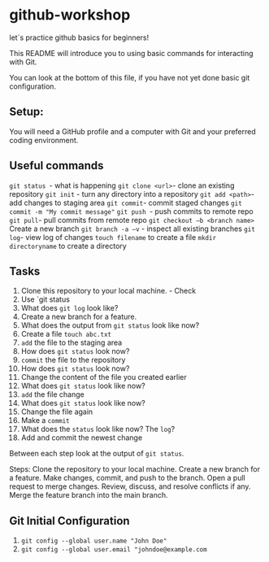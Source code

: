 # github-workshop
let´s practice github basics for beginners!

This README will introduce you to using basic commands for interacting with Git.

You can look at the bottom of this file, if you have not yet done basic git configuration.

## Setup:

You will need a GitHub profile and a computer with Git and your preferred coding environment.

## Useful commands
`git status `- what is happening
`git clone <url>`- clone an existing repository
`git init` - turn any directory into a repository
`git add <path>`- add changes to staging area
`git commit`- commit staged changes
`git commit -m "My commit message"`
`git push `- push commits to remote repo
`git pull`- pull commits from remote repo
`git checkout –b <branch name>` Create a new branch
`git branch -a –v` - inspect all existing branches
`git log`- view log of changes
`touch filename` to create a file
`mkdir directoryname` to create a directory

## Tasks

1. Clone this repository to your local machine. - Check
2. Use `git status
3. What does `git log` look like?
4. Create a new branch for a feature.
4. What does the output from `git status` look like now?
3. Create a file `touch abc.txt`
5. `add` the file to the staging area
6. How does `git status` look now?
7. `commit` the file to the repository
8. How does `git status` look now?
9. Change the content of the file you created earlier
10. What does `git status` look like now?
11. `add` the file change
12. What does `git status` look like now?
13. Change the file again
14. Make a `commit`
15. What does the `status` look like now? The `log`?
16. Add and commit the newest change

Between each step look at the output of `git status`.

Steps:
Clone the repository to your local machine.
Create a new branch for a feature.
Make changes, commit, and push to the branch.
Open a pull request to merge changes.
Review, discuss, and resolve conflicts if any.
Merge the feature branch into the main branch.

## Git Initial Configuration
1. `git config --global user.name "John Doe"`
1. `git config --global user.email "johndoe@example.com`